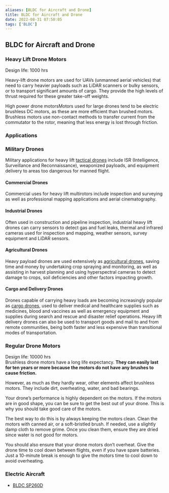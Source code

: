 ```yaml
---
aliases: [BLDC for Aircraft and Drone]
title: BLDC for Aircraft and Drone
date: 2022-08-31 07:50:05
tags: ['BLDC']
---
```


## BLDC for Aircraft and Drone

### Heavy Lift Drone Motors

Design life: 1000 hrs

Heavy-lift drone motors are used for UAVs (unmanned aerial vehicles) that need to carry heavier payloads such as LiDAR scanners or bulky sensors, or to transport significant amounts of cargo. They provide the high levels of thrust required for these greater take-off weights.

High power drone motorsMotors used for large drones tend to be electric brushless DC motors, as these are more efficient than brushed motors. Brushless motors use non-contact methods to transfer current from the commutator to the rotor, meaning that less energy is lost through friction.

### Applications

### Military Drones

Military applications for heavy lift [tactical drones](https://www.unmannedsystemstechnology.com/expo/tactical-drones/) include ISR (Intelligence, Surveillance and Reconnaissance), weaponized payloads, and equipment delivery to areas too dangerous for manned flight.

#### Commercial Drones

Commercial uses for heavy lift multirotors include inspection and surveying as well as professional mapping applications and aerial cinematography.

#### Industrial Drones

Often used in construction and pipeline inspection, industrial heavy lift drones can carry sensors to detect gas and fuel leaks, thermal and infrared cameras used for inspection and mapping, weather sensors, survey equipment and LiDAR sensors.

#### Agricultural Drones

Heavy payload drones are used extensively as [agricultural drones](https://www.unmannedsystemstechnology.com/category/supplier-directory/platforms/agricultural-drones/), saving time and money by undertaking crop spraying and monitoring, as well as assisting in harvest planning and using hyperspectral cameras to detect damage to crops, soil deficiencies and other factors impacting growth.

#### Cargo and Delivery Drones

Drones capable of carrying heavy loads are becoming increasingly popular as [cargo drones](https://www.unmannedsystemstechnology.com/expo/cargo-drones/), used to deliver medical and healthcare supplies such as medicines, blood and vaccines as well as emergency equipment and supplies during search and rescue and disaster relief operations. Heavy lift delivery drones can also be used to transport goods and mail to and from remote communities, being both faster and less expensive than transitional modes of transportation.

### Regular Drone Motors

Design life: 10000 hrs  
Brushless drone motors have a long life expectancy. **They can easily last for ten years or more because the motors do not have any brushes to cause friction.**

However, as much as they hardly wear, other elements affect brushless motors. They include dirt, overheating, water, and bad bearings.

Your drone’s performance is highly dependent on the motors. If the motors are in good shape, you can be sure to get the best out of your drone. This is why you should take good care of the motors.

The best way to do this is by always keeping the motors clean. Clean the motors with canned air, or a soft-bristled brush. If needed, use a slightly damp cloth to remove grime. Once you clean them, ensure they are dried since water is not good for motors. 

You should also ensure that your drone motors don’t overheat. Give the drone time to cool down between flights, even if you have spare batteries. Just a 10-minute break is enough to give the motors time to cool down to avoid overheating.

### Electric Aircraft

- [BLDC SP260D](https://en.wikipedia.org/wiki/Siemens_SP260D)
